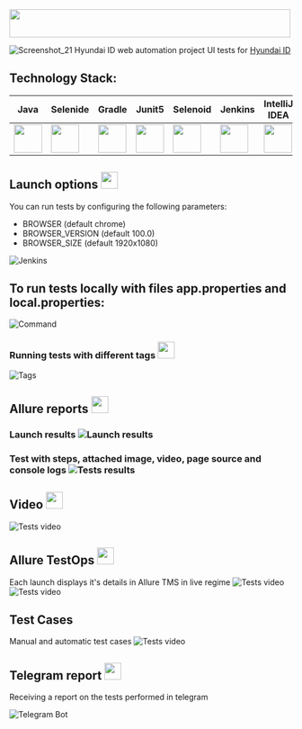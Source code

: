 <img src="https://github.com/ValeriyaMars/hyundaiID/blob/master/img/logo2.917e863e.svg" width="500" height="50">

![Screenshot_21](https://github.com/ValeriyaMars/hyundaiID/blob/master/img/HID.png)
Hyundai ID web automation project
UI tests for [Hyundai ID](https://id.hyundai.ru/)

## **Technology Stack:**

| **Java**|**Selenide**|**Gradle**|**Junit5**|**Selenoid**|**Jenkins**| **IntelliJ IDEA** | **Allure Report** | **Allure Testops** |**Telegram**|**Jira**|
|---------|------------|----------|----------|------------|-----------|-------------------|-------------------|--------------------|------------|--------|
|<img src="https://github.com/ValeriyaMars/hyundaiID/blob/master/img/JAVA.svg" width="50" height="50">|<img src="https://github.com/ValeriyaMars/hyundaiID/blob/master/img/Selenide.svg" width="50" height="50">|<img src="https://github.com/ValeriyaMars/hyundaiID/blob/master/img/Gradle.svg" width="50" height="50">|<img src="https://github.com/ValeriyaMars/hyundaiID/blob/master/img/Junit5.svg" width="50" height="50">|<img src="https://github.com/ValeriyaMars/hyundaiID/blob/master/img/Selenoid.svg" width="50" height="50">|<img src="https://github.com/ValeriyaMars/hyundaiID/blob/master/img/Jenkins.svg" width="50" height="50">|<img src="https://github.com/ValeriyaMars/hyundaiID/blob/master/img/IDEA.svg" width="50" height="50">|<img src="https://github.com/ValeriyaMars/hyundaiID/blob/master/img/Allure%20Report.svg" width="50" height="50">|<img src="https://github.com/ValeriyaMars/hyundaiID/blob/master/img/AllureTestops.svg" width="50" height="50">|<img src="https://github.com/ValeriyaMars/hyundaiID/blob/master/img/Telegram.svg" width="50" height="50">|<img src="https://github.com/ValeriyaMars/hyundaiID/blob/master/img/jira-3.svg" width="50" height="50">|
## **Launch options** <img src="https://github.com/ValeriyaMars/hyundaiID/blob/master/img/Jenkins.svg" width="30" height="30">
You can run tests by configuring the following parameters:

- BROWSER (default chrome)
- BROWSER_VERSION (default 100.0)
- BROWSER_SIZE (default 1920x1080)

![Jenkins](https://github.com/ValeriyaMars/hyundaiID/blob/master/img/Jenkins_job.png)

## **To run tests locally with files app.properties and local.properties:**
![Command](https://github.com/ValeriyaMars/hyundaiID/blob/master/img/Command%20all_test.png)
### **Running tests with different tags** <img src="https://github.com/ValeriyaMars/hyundaiID/blob/master/img/IDEA.svg" width="30" height="30">
![Tags](https://github.com/ValeriyaMars/hyundaiID/blob/master/img/Task.png)

## **Allure reports** <img src="https://github.com/ValeriyaMars/hyundaiID/blob/master/img/Allure%20Report.svg" width="30" height="30">
### **Launch results** ![Launch results](https://github.com/ValeriyaMars/hyundaiID/blob/master/img/Allure_report.png)
### **Test with steps, attached image, video, page source and console logs** ![Tests results](https://github.com/ValeriyaMars/hyundaiID/blob/master/img/Allure_report2.png)

## **Video** <img src="https://github.com/ValeriyaMars/hyundaiID/blob/master/img/Selenoid.svg" width="30" height="30">
![Tests video](https://github.com/ValeriyaMars/hyundaiID/blob/master/img/61c5c633ebcb501e45fda1f5015c95dc%20(1).gif)

## **Allure TestOps** <img src="https://github.com/ValeriyaMars/hyundaiID/blob/master/img/AllureTestops.svg" width="30" height="30">
Each launch displays it's details in Allure TMS in live regime
![Tests video](https://github.com/ValeriyaMars/hyundaiID/blob/master/img/allure_testops1.png)
![Tests video](https://github.com/ValeriyaMars/hyundaiID/blob/master/img/allure_testops2.png)
## **Test Cases**
Manual and automatic test cases
![Tests video](https://github.com/ValeriyaMars/hyundaiID/blob/master/img/Screenshot_22.png)

## **Telegram report** <img src="https://github.com/ValeriyaMars/hyundaiID/blob/master/img/Telegram.svg" width="30" height="30">
Receiving a report on the tests performed in telegram

![Telegram Bot](https://github.com/ValeriyaMars/hyundaiID/blob/master/img/telegram_bot.png)
